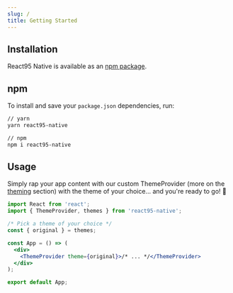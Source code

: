 ```yaml
---
slug: /
title: Getting Started
---
```


## Installation

React95 Native is available as an [npm package](https://www.npmjs.com/package/react95-native).

## npm

To install and save your `package.json` dependencies, run:

```sh
// yarn
yarn react95-native

// npm
npm i react95-native
```

## Usage

Simply rap your app content with our custom ThemeProvider (more on the [theming](theming) section) with the theme of your choice... and you're ready to go! 🚀

```jsx
import React from 'react';
import { ThemeProvider, themes } from 'react95-native';

/* Pick a theme of your choice */
const { original } = themes;

const App = () => (
  <div>
    <ThemeProvider theme={original}>/* ... */</ThemeProvider>
  </div>
);

export default App;
```
